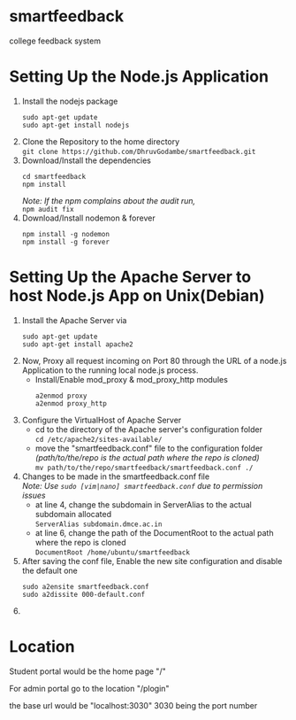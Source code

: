 # smartfeedback
college feedback system

# Setting Up the Node.js Application
1. Install the nodejs package
    ```
    sudo apt-get update
    sudo apt-get install nodejs
    ```
2. Clone the Repository to the home directory  
    `git clone https://github.com/DhruvGodambe/smartfeedback.git`
3. Download/Install the dependencies 
    ```
    cd smartfeedback
    npm install
    ```
    _Note: If the npm complains about the audit run,_   
    `npm audit fix`
4. Download/Install nodemon & forever
    ```
    npm install -g nodemon
    npm install -g forever
    ```
    
# Setting Up the Apache Server to host Node.js App on Unix(Debian)

1. Install the Apache Server via   
    ```
    sudo apt-get update   
    sudo apt-get install apache2
    ```
2. Now, Proxy all request incoming on Port 80 through the URL of a node.js Application to the running local node.js process.   
    - Install/Enable mod_proxy & mod_proxy_http modules  
      ```
      a2enmod proxy
      a2enmod proxy_http
      ```
3. Configure the VirtualHost of Apache Server
    - cd to the directory of the Apache server's configuration folder   
    `cd /etc/apache2/sites-available/`
    - move the "smartfeedback.conf" file to the configuration folder   
    _(path/to/the/repo is the actual path where the repo is cloned)_        
    `mv path/to/the/repo/smartfeedback/smartfeedback.conf ./`
4. Changes to be made in the smartfeedback.conf file   
    _Note: Use `sudo [vim|nano] smartfeedback.conf` due to permission issues_      
    - at line 4, change the subdomain in ServerAlias to the actual subdomain allocated   
    `ServerAlias subdomain.dmce.ac.in`
    - at line 6, change the path of the DocumentRoot to the actual path where the repo is cloned   
    `DocumentRoot /home/ubuntu/smartfeedback`
5. After saving the conf file, Enable the new site configuration and disable the default one
    ```
    sudo a2ensite smartfeedback.conf
    sudo a2dissite 000-default.conf
    ```
6. 
    
# Location

Student portal would be the home page "/"

For admin portal go to the location "/plogin"

the base url would be "localhost:3030" 3030 being the port number

